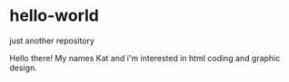 # hello-world
just another repository

Hello there! My names Kat and i'm interested in html coding and graphic design.
